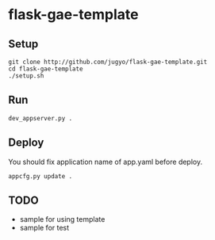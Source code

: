 flask-gae-template
======

Setup
------

    git clone http://github.com/jugyo/flask-gae-template.git
    cd flask-gae-template
    ./setup.sh

Run
------

    dev_appserver.py .

Deploy
------

You should fix application name of app.yaml before deploy.

    appcfg.py update .

TODO
------

* sample for using template
* sample for test
